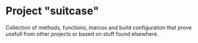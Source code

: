 Project "suitcase"
==================

Collection of methods, functions, marcos and build configuration
that prove usefull from other projects or based on stuff found
elsewhere.
